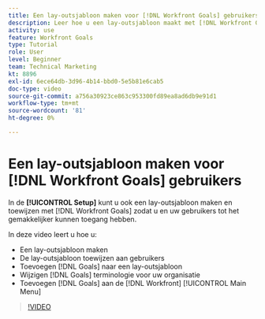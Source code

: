 ```yaml
---
title: Een lay-outsjabloon maken voor [!DNL Workfront Goals] gebruikers
description: Leer hoe u een lay-outsjabloon maakt met [!DNL Workfront Goals], assign the layout template to users, and change [!DNL Goals] aan uw organisatie aangepaste terminologie.
activity: use
feature: Workfront Goals
type: Tutorial
role: User
level: Beginner
team: Technical Marketing
kt: 8896
exl-id: 6ece64db-3d96-4b14-bbd0-5e5b81e6cab5
doc-type: video
source-git-commit: a756a30923ce863c953300fd89ea8ad6db9e91d1
workflow-type: tm+mt
source-wordcount: '81'
ht-degree: 0%

---
```


# Een lay-outsjabloon maken voor [!DNL Workfront Goals] gebruikers

In de **[!UICONTROL Setup]** kunt u ook een lay-outsjabloon maken en toewijzen met [!DNL Workfront Goals] zodat u en uw gebruikers tot het gemakkelijker kunnen toegang hebben.

In deze video leert u hoe u:

* Een lay-outsjabloon maken
* De lay-outsjabloon toewijzen aan gebruikers
* Toevoegen [!DNL Goals] naar een lay-outsjabloon
* Wijzigen [!DNL Goals] terminologie voor uw organisatie
* Toevoegen [!DNL Goals] aan de [!DNL Workfront] [!UICONTROL Main Menu]

>[!VIDEO](https://video.tv.adobe.com/v/335190/?quality=12&learn=on)

<!--
Learn more graphic
-->
